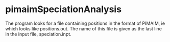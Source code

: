 pimaimSpeciationAnalysis
========================

The program looks for a file containing positions in the format of PIMAIM, ie which looks like positions.out.
The name of this file is given as the last line in the input file, speciation.inpt.


